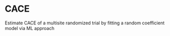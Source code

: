 # CACE
Estimate CACE of a multisite randomized trial by fitting a random coefficient model via ML approach
